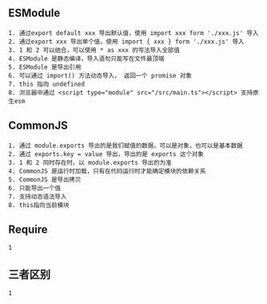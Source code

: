 ## ESModule
    1. 通过export default xxx 导出默认值，使用 import xxx form './xxx.js' 导入
    2. 通过export xxx 导出单个值，使用 import { xxx } form './xxx.js' 导入
    3. 1 和 2 可以结合，可以使用 * as xxx 的写法导入全部值
    4. ESModule 是静态编译，导入语句只能写在文件最顶端
    5. ESModule 是导出引用
    6. 可以通过 import() 方法动态导入， 返回一个 promise 对象
    7. this 指向 undefined
    8. 浏览器中通过 <script type="module" src="/src/main.ts"></script> 支持原生esm

## CommonJS
    1. 通过 module.exports 导出的是我们赋值的数据，可以是对象，也可以是基本数据
    2. 通过 exports.key = value 导出，导出的是 exports 这个对象
    3. 1 和 2 同时存在时，以 module.exports 导出的为准
    4. CommonJS 是运行时加载，只有在代码运行时才能确定模块的依赖关系
    5. CommonJS 是导出拷贝
    6. 只能导出一个值
    7. 支持动态语法导入
    8. this指向当前模块

## Require
    1

## 三者区别
    1
